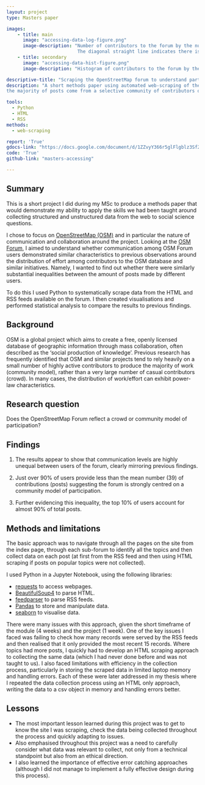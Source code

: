 ```yaml
---
layout: project
type: Masters paper

images:
    - title: main
      image: "accessing-data-log-figure.png"
      image-description: "Number of contributors to the forum by the number of contributions they made, both on a log-transformed axis.
                          The diagonal straight line indicates there is a power-law distribution of contributions by different contributors."
    - title: secondary
      image: "accessing-data-hist-figure.png"
      image-description: "Histogram of contributors to the forum by the number of contributions they made."

descriptive-title: "Scraping the OpenStreetMap forum to understand participation"
description: "A short methods paper using automated web-scraping of the OpenStreetMap online forum to understand whether
the majority of posts come from a selective community of contributors or 'crowds' of interested individuals."

tools:
  - Python
  - HTML
  - RSS
methods:
  - web-scraping

report: 'True'
gdocs-link: "https://docs.google.com/document/d/1ZZvyY366r5glFlgblz3Sf2mJO8DrmmfNOvVCcaETHnQ/"
code: 'True'
github-link: "masters-accessing"

---
```

## Summary
This is a short project I did during my MSc to produce a methods paper that would demonstrate my ability to apply the skills we had been taught around collecting structured and unstructured data from the web to social science questions.  

I chose to focus on [OpenStreetMap (OSM)](https://openstreetmap.org/) and in particular the nature of communication and collaboration around the project. Looking at the [OSM Forum](https://forum.openstreetmap.org/), I aimed to understand whether communication among OSM Forum users demonstrated similar characteristics to previous observations around the distribution of effort among contributors to the OSM database and similar initiatives. Namely, I wanted to find out whether there were similarly substantial inequalities between the amount of posts made by different users.

To do this I used Python to systematically scrape data from the HTML and RSS feeds available on the forum. I then created visualisations and performed statistical analysis to compare the results to previous findings.

## Background
OSM is a global project which aims to create a free, openly licensed database of geographic information through mass collaboration, often described as the ‘social production of knowledge’. Previous research has frequently identified that OSM and similar projects tend to rely heavily on a small number of highly active contributors to produce the majority of work (community model), rather than a very large number of casual contributors (crowd). In many cases, the distribution of work/effort can exhibit power-law characteristics.

## Research question
Does the OpenStreetMap Forum reflect a crowd or community model of participation?

## Findings
1) The results appear to show that communication levels are highly unequal between users of the forum, clearly mirroring previous findings.

2) Just over 90% of users provide less than the mean number (39) of contributions (posts) suggesting the forum is strongly centred on a community model of participation.

3) Further evidencing this inequality, the top 10% of users account for almost 90% of total posts.

## Methods and limitations
The basic approach was to navigate through all the pages on the site from the index page, through each sub-forum to identify all the topics and then collect data on each post (at first from the RSS feed and then using HTML scraping if posts on popular topics were not collected).

I used Python in a Jupyter Notebook, using the following libraries:
- [requests](https://github.com/kennethreitz/requests ) to access webpages.
- [BeautifulSoup4](https://pypi.org/project/beautifulsoup4/) to parse HTML.
- [feedparser](https://github.com/kurtmckee/feedparser) to parse RSS feeds.
- [Pandas](https://pandas.pydata.org/index.html) to store and manipulate data.
- [seaborn](https://seaborn.pydata.org/) to visualise data.

There were many issues with this approach, given the short timeframe of the module (4 weeks) and the project (1 week). One of the key issues I faced was failing to check how many records were served by the RSS feeds and then realised that it only provided the most recent 15 records. Where topics had more posts, I quickly had to develop an HTML scraping approach to collecting the same data (which I had never done before and was not taught to us). I also faced limitations with efficiency in the collection process, particularly in storing the scraped data in limited laptop memory and handling errors. Each of these were later addressed in my thesis where I repeated the data collection process using an HTML only approach, writing the data to a csv object in memory and handling errors better.  

## Lessons
- The most important lesson learned during this project was to get to know the site I was scraping, check the data being collected throughout the process and quickly adapting to issues.
- Also emphasised throughout this project was a need to carefully consider what data was relevant to collect, not only from a technical standpoint but also from an ethical direction.
- I also learned the importance of effective error catching approaches (although I did not manage to implement a fully effective design during this process).
